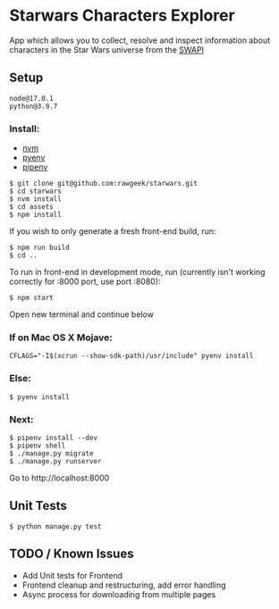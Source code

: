 # Starwars Characters Explorer

App which allows you to collect, resolve and inspect information about characters
in the Star Wars universe from the [SWAPI](https://swapi.co/api/people/)

## Setup
```
node@17.0.1
python@3.9.7
```

### Install:
* [nvm](https://github.com/nvm-sh/nvm)
* [pyenv](https://github.com/pyenv/pyenv)
* [pipenv](https://pipenv.readthedocs.io/en/latest/)

```
$ git clone git@github.com:rawgeek/starwars.git
$ cd starwars
$ nvm install
$ cd assets
$ npm install
```

If you wish to only generate a fresh front-end build, run:
```
$ npm run build
$ cd ..
```

To run in front-end in development mode, run (currently isn't working correctly for :8000 port, use port :8080):
```
$ npm start
```
Open new terminal and continue below


### If on Mac OS X Mojave:
```
CFLAGS="-I$(xcrun --show-sdk-path)/usr/include" pyenv install
```
### Else:
```
$ pyenv install
```

### Next:
```
$ pipenv install --dev
$ pipenv shell
$ ./manage.py migrate
$ ./manage.py runserver

```

Go to http://localhost:8000

## Unit Tests
```
$ python manage.py test
```

## TODO / Known Issues
* Add Unit tests for Frontend
* Frontend cleanup and restructuring, add error handling
* Async process for downloading from multiple pages